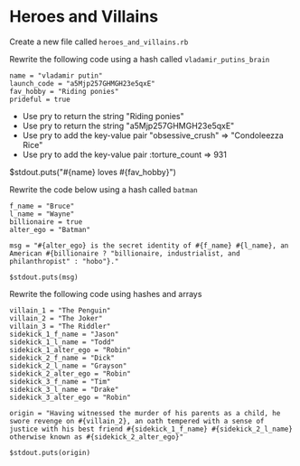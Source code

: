 # Heroes and Villains

Create a new file called `heroes_and_villains.rb`

Rewrite the following code using a hash called `vladamir_putins_brain`

```
name = "vladamir putin"
launch_code = "a5Mjp257GHMGH23e5qxE"
fav_hobby = "Riding ponies"
prideful = true
```

- Use pry to return the string "Riding ponies"
- Use pry to return the string "a5Mjp257GHMGH23e5qxE"
- Use pry to add the key-value pair "obsessive_crush" => "Condoleezza Rice"
- Use pry to add the key-value pair :torture_count => 931


$stdout.puts("#{name} loves #{fav_hobby}")

Rewrite the code below using a hash called `batman`

```
f_name = "Bruce"
l_name = "Wayne"
billionaire = true
alter_ego = "Batman"

msg = "#{alter_ego} is the secret identity of #{f_name} #{l_name}, an American #{billionaire ? "billionaire, industrialist, and philanthropist" : "hobo"}."

$stdout.puts(msg)
```

Rewrite the following code using hashes and arrays

```
villain_1 = "The Penguin"
villain_2 = "The Joker"
villain_3 = "The Riddler"
sidekick_1_f_name = "Jason"
sidekick_1_l_name = "Todd"
sidekick_1_alter_ego = "Robin"
sidekick_2_f_name = "Dick"
sidekick_2_l_name = "Grayson"
sidekick_2_alter_ego = "Robin"
sidekick_3_f_name = "Tim"
sidekick_3_l_name = "Drake"
sidekick_3_alter_ego = "Robin"

origin = "Having witnessed the murder of his parents as a child, he swore revenge on #{villain_2}, an oath tempered with a sense of justice with his best friend #{sidekick_1_f_name} #{sidekick_2_l_name} otherwise known as #{sidekick_2_alter_ego}"

$stdout.puts(origin)
```

